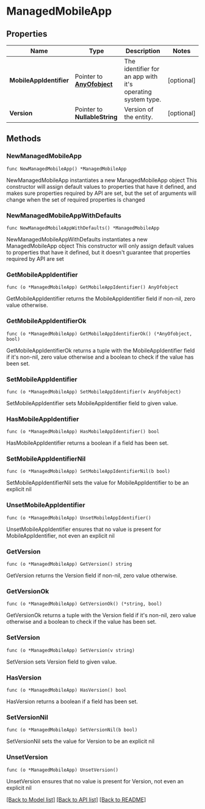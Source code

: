 # ManagedMobileApp

## Properties

Name | Type | Description | Notes
------------ | ------------- | ------------- | -------------
**MobileAppIdentifier** | Pointer to [**AnyOfobject**](anyOf&lt;object&gt;.md) | The identifier for an app with it&#39;s operating system type. | [optional] 
**Version** | Pointer to **NullableString** | Version of the entity. | [optional] 

## Methods

### NewManagedMobileApp

`func NewManagedMobileApp() *ManagedMobileApp`

NewManagedMobileApp instantiates a new ManagedMobileApp object
This constructor will assign default values to properties that have it defined,
and makes sure properties required by API are set, but the set of arguments
will change when the set of required properties is changed

### NewManagedMobileAppWithDefaults

`func NewManagedMobileAppWithDefaults() *ManagedMobileApp`

NewManagedMobileAppWithDefaults instantiates a new ManagedMobileApp object
This constructor will only assign default values to properties that have it defined,
but it doesn't guarantee that properties required by API are set

### GetMobileAppIdentifier

`func (o *ManagedMobileApp) GetMobileAppIdentifier() AnyOfobject`

GetMobileAppIdentifier returns the MobileAppIdentifier field if non-nil, zero value otherwise.

### GetMobileAppIdentifierOk

`func (o *ManagedMobileApp) GetMobileAppIdentifierOk() (*AnyOfobject, bool)`

GetMobileAppIdentifierOk returns a tuple with the MobileAppIdentifier field if it's non-nil, zero value otherwise
and a boolean to check if the value has been set.

### SetMobileAppIdentifier

`func (o *ManagedMobileApp) SetMobileAppIdentifier(v AnyOfobject)`

SetMobileAppIdentifier sets MobileAppIdentifier field to given value.

### HasMobileAppIdentifier

`func (o *ManagedMobileApp) HasMobileAppIdentifier() bool`

HasMobileAppIdentifier returns a boolean if a field has been set.

### SetMobileAppIdentifierNil

`func (o *ManagedMobileApp) SetMobileAppIdentifierNil(b bool)`

 SetMobileAppIdentifierNil sets the value for MobileAppIdentifier to be an explicit nil

### UnsetMobileAppIdentifier
`func (o *ManagedMobileApp) UnsetMobileAppIdentifier()`

UnsetMobileAppIdentifier ensures that no value is present for MobileAppIdentifier, not even an explicit nil
### GetVersion

`func (o *ManagedMobileApp) GetVersion() string`

GetVersion returns the Version field if non-nil, zero value otherwise.

### GetVersionOk

`func (o *ManagedMobileApp) GetVersionOk() (*string, bool)`

GetVersionOk returns a tuple with the Version field if it's non-nil, zero value otherwise
and a boolean to check if the value has been set.

### SetVersion

`func (o *ManagedMobileApp) SetVersion(v string)`

SetVersion sets Version field to given value.

### HasVersion

`func (o *ManagedMobileApp) HasVersion() bool`

HasVersion returns a boolean if a field has been set.

### SetVersionNil

`func (o *ManagedMobileApp) SetVersionNil(b bool)`

 SetVersionNil sets the value for Version to be an explicit nil

### UnsetVersion
`func (o *ManagedMobileApp) UnsetVersion()`

UnsetVersion ensures that no value is present for Version, not even an explicit nil

[[Back to Model list]](../README.md#documentation-for-models) [[Back to API list]](../README.md#documentation-for-api-endpoints) [[Back to README]](../README.md)


